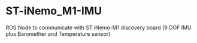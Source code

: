 ST-iNemo_M1-IMU
===============

ROS Node to communicate with ST iNemo-M1 discovery board (9 DOF IMU plus Baromether and Temperature sensor)
